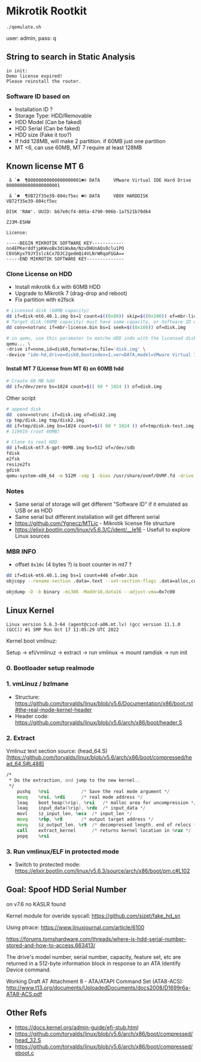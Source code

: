 # Mikrotik Rootkit

```
./qemulate.sh
```

user: admin, pass: q


## String to search in Static Analysis

```
in init:
Demo license expired!
Please reinstall the router.
```
### Software ID based on

- Installation ID ?
- Storage Type: HDD/Removable
- HDD Model (Can be faked)
- HDD Serial (Can be faked)
- HDD size (Fake it too?)
- If hdd 128MB, will make 2 partition. if 60MB just one partition
- MT <6, can use 60MB, MT 7 require at least 128MB


## Known license MT 6
```
 â `☻  ¶00000000000000000001☻☺ DATA     VMware Virtual IDE Hard Drive           00000000000000000001

 â `☻  ¶VB72f35e39-804cf5ec ☻☺ DATA     VBOX HARDDISK                           VB72f35e39-804cf5ec

DISK 'RAW'. UUID: b67e0cf4-805a-4790-906b-1a7521b70d64

ZJ3M-ESHW

License:

-----BEGIN MIKROTIK SOFTWARE KEY------------
nn4EPKerddfjpKWvoBx3diWxAm/NzvDHUnAQs0clu1PO
C6VGKyxT9JYIslckCx7DJC2gedmQi4VLNrWRqaFGGA==
-----END MIKROTIK SOFTWARE KEY--------------

```

### Clone License on HDD
 
- Install mikrotik 6.x with 60MB HDD
- Upgrade to Mikrotik 7 (drag-drop and reboot)
- Fix partition with e2fsck

``` bash
# Licensed disk (60MB capacity)
dd if=disk-mt6.40.1.img bs=1 count=$((0x80)) skip=$((0x100)) of=mbr-license.bin
# Target disk (60MB capacity) must have same capacity, or Software ID will changed
dd conv=notrunc if=mbr-license.bin bs=1 seek=$((0x100)) of=disk.img

# in qemu, use this paramater to matche HDD indo with the licensed disk
qemu... \
-drive if=none,id=disk0,format=raw,file='disk.img' \
-device "ide-hd,drive=disk0,bootindex=1,ver=DATA,model=VMware Virtual IDE Hard Drive,serial=00000000000000000001" \

```

#### Install MT 7 (License from MT 6) on 60MB hdd

``` sh
# Create 60 MB hdd
dd if=/dev/zero bs=1024 count=$(( 60 * 1024 )) of=disk.img

```

Other script
``` bash
# append disk
dd  conv=notrunc if=disk.img of=disk2.img
cp tmp/disk.img tmp/disk2.img
dd if=tmp/disk.img bs=1024 count=$(( 60 * 1024 )) of=tmp/disk-test.img
# 119919 (root 60MB)

# Clone to real HDD
dd if=disk-mt7.6-gpt-90MB.img bs=512 of=/dev/sdb
fdisk
e2fsk
resize2fs
gdisk
qemu-system-x86_64 -m 512M -smp 1 -bios /usr/share/ovmf/OVMF.fd -drive format=raw,file=/dev/sdb
```

### Notes
- Same serial of storage will get different "Software ID" if it emulated as USB or as HDD
- Same serial but different installation will get different serial
- https://github.com/Ygnecz/MTLic - Mikrotik license file structure
- https://elixir.bootlin.com/linux/v5.6.3/C/ident/__le16 - Usefull to explore Linux sources


### MBR INFO

- offset `0x10c` (4 bytes ?) is boot counter in mt7 ?

``` sh
dd if=disk-mt6.40.1.img bs=1 count=446 of=mbr.bin
objcopy --rename-section .data=.text --set-section-flags .data=alloc,code,load raw$$.elf

objdump -D -b binary -mi386 -Maddr16,data16 --adjust-vma=0x7c00
```

## Linux Kernel

    Linux version 5.6.3-64 (agent@cicd-a06.mt.lv) (gcc version 11.1.0 (GCC)) #1 SMP Mon Oct 17 11:05:29 UTC 2022

Kernel boot vmlinuz:

Setup -> efi/vmlinuz -> extract -> run vmlinux -> mount ramdisk -> run init

### 0. Bootloader setup realmode

### 1. vmLinuz / bzImane

- Structure: https://github.com/torvalds/linux/blob/v5.6/Documentation/x86/boot.rst#the-real-mode-kernel-header
- Header code: https://github.com/torvalds/linux/blob/v5.6/arch/x86/boot/header.S

### 2. Extract 

Vmlinuz text section source: (head_64.S)[https://github.com/torvalds/linux/blob/v5.6/arch/x86/boot/compressed/head_64.S#L488]

``` asm
/*
 * Do the extraction, and jump to the new kernel..
 */
	pushq	%rsi			/* Save the real mode argument */
	movq	%rsi, %rdi		/* real mode address */
	leaq	boot_heap(%rip), %rsi	/* malloc area for uncompression */
	leaq	input_data(%rip), %rdx  /* input_data */
	movl	$z_input_len, %ecx	/* input_len */
	movq	%rbp, %r8		/* output target address */
	movq	$z_output_len, %r9	/* decompressed length, end of relocs */
	call	extract_kernel		/* returns kernel location in %rax */
	popq	%rsi
```


### 3. Run vmlinux/ELF in protected mode

- Switch to protected mode: https://elixir.bootlin.com/linux/v5.6.3/source/arch/x86/boot/pm.c#L102

## Goal: Spoof HDD Serial Number

on v7.6 no KASLR found

Kernel module for overide syscall:
https://github.com/sizet/fake_hd_sn

Using ptrace:
https://www.linuxjournal.com/article/6100

https://forums.tomshardware.com/threads/where-is-hdd-serial-number-stored-and-how-to-access.663413/

The drive's model number, serial number, capacity, feature set, etc are returned in a 512-byte information block in response to an ATA Identify Device command.

Working Draft AT Attachment 8 - ATA/ATAPI Command Set (ATA8-ACS):
http://www.t13.org/documents/UploadedDocuments/docs2008/D1699r6a-ATA8-ACS.pdf


## Other Refs
- https://docs.kernel.org/admin-guide/efi-stub.html
- https://github.com/torvalds/linux/blob/v5.6/arch/x86/boot/compressed/head_32.S
- https://github.com/torvalds/linux/blob/v5.6/arch/x86/boot/compressed/eboot.c

